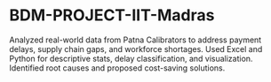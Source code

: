 # BDM-PROJECT-IIT-Madras
Analyzed real-world data from Patna Calibrators to address payment delays, supply chain gaps, and workforce shortages. Used Excel and Python for descriptive stats, delay classification, and visualization. Identified root causes and proposed cost-saving solutions. 
